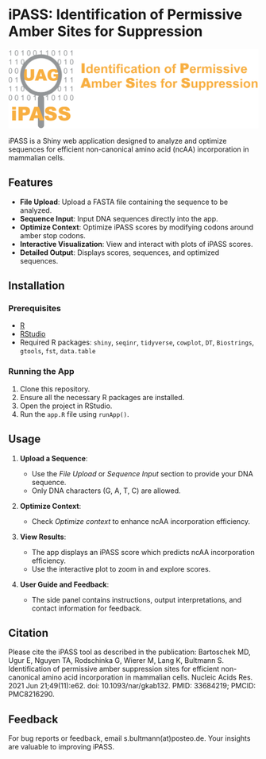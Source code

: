 # iPASS: Identification of Permissive Amber Sites for Suppression

![iPASS Logo](www/Logo_iPASS.png)

iPASS is a Shiny web application designed to analyze and optimize sequences for efficient non-canonical amino acid (ncAA) incorporation in mammalian cells. 

## Features

- **File Upload**: Upload a FASTA file containing the sequence to be analyzed.
- **Sequence Input**: Input DNA sequences directly into the app.
- **Optimize Context**: Optimize iPASS scores by modifying codons around amber stop codons.
- **Interactive Visualization**: View and interact with plots of iPASS scores.
- **Detailed Output**: Displays scores, sequences, and optimized sequences.

## Installation

### Prerequisites

- [R](https://www.r-project.org/)
- [RStudio](https://www.rstudio.com/)
- Required R packages: `shiny`, `seqinr`, `tidyverse`, `cowplot`, `DT`, `Biostrings`, `gtools`, `fst`, `data.table`

### Running the App

1. Clone this repository.
2. Ensure all the necessary R packages are installed.
3. Open the project in RStudio.
4. Run the `app.R` file using `runApp()`.

## Usage

1. **Upload a Sequence**:
   - Use the *File Upload* or *Sequence Input* section to provide your DNA sequence.
   - Only DNA characters (G, A, T, C) are allowed.

2. **Optimize Context**:
   - Check *Optimize context* to enhance ncAA incorporation efficiency.

3. **View Results**:
   - The app displays an iPASS score which predicts ncAA incorporation efficiency.
   - Use the interactive plot to zoom in and explore scores.
  
4. **User Guide and Feedback**:
   - The side panel contains instructions, output interpretations, and contact information for feedback.

## Citation

Please cite the iPASS tool as described in the publication: 
Bartoschek MD, Ugur E, Nguyen TA, Rodschinka G, Wierer M, Lang K, Bultmann S. Identification of permissive amber suppression sites for efficient non-canonical amino acid incorporation in mammalian cells. Nucleic Acids Res. 2021 Jun 21;49(11):e62. doi: 10.1093/nar/gkab132. PMID: 33684219; PMCID: PMC8216290.
## Feedback

For bug reports or feedback, email s.bultmann(at)posteo.de. Your insights are valuable to improving iPASS.
